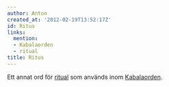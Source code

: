 ```yaml
---
author: Anton
created_at: '2012-02-19T13:52:17Z'
id: Ritus
links:
  mention:
  - Kabalaorden
  - ritual
title: Ritus
---
```


Ett annat ord för [ritual] som används inom [Kabalaorden].

  [ritual]: ritual
  [Kabalaorden]: Kabalaorden
